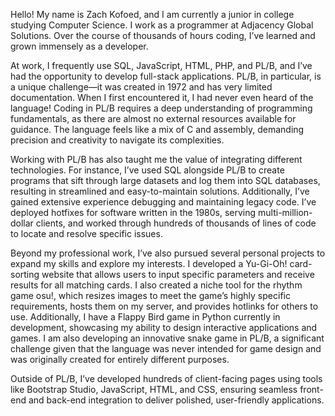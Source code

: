 Hello!
My name is Zach Kofoed, and I am currently a junior in college studying Computer Science. I work as a programmer at Adjacency Global Solutions. Over the course of thousands of hours coding, I’ve learned and grown immensely as a developer.

At work, I frequently use SQL, JavaScript, HTML, PHP, and PL/B, and I’ve had the opportunity to develop full-stack applications. PL/B, in particular, is a unique challenge—it was created in 1972 and has very limited documentation. When I first encountered it, I had never even heard of the language! Coding in PL/B requires a deep understanding of programming fundamentals, as there are almost no external resources available for guidance. The language feels like a mix of C and assembly, demanding precision and creativity to navigate its complexities.

Working with PL/B has also taught me the value of integrating different technologies. For instance, I’ve used SQL alongside PL/B to create programs that sift through large datasets and log them into SQL databases, resulting in streamlined and easy-to-maintain solutions. Additionally, I’ve gained extensive experience debugging and maintaining legacy code. I’ve deployed hotfixes for software written in the 1980s, serving multi-million-dollar clients, and worked through hundreds of thousands of lines of code to locate and resolve specific issues.

Beyond my professional work, I’ve also pursued several personal projects to expand my skills and explore my interests. I developed a Yu-Gi-Oh! card-sorting website that allows users to input specific parameters and receive results for all matching cards. I also created a niche tool for the rhythm game osu!, which resizes images to meet the game’s highly specific requirements, hosts them on my server, and provides hotlinks for others to use. Additionally, I have a Flappy Bird game in Python currently in development, showcasing my ability to design interactive applications and games. I am also developing an innovative snake game in PL/B, a significant challenge given that the language was never intended for game design and was originally created for entirely different purposes.

Outside of PL/B, I’ve developed hundreds of client-facing pages using tools like Bootstrap Studio, JavaScript, HTML, and CSS, ensuring seamless front-end and back-end integration to deliver polished, user-friendly applications.
